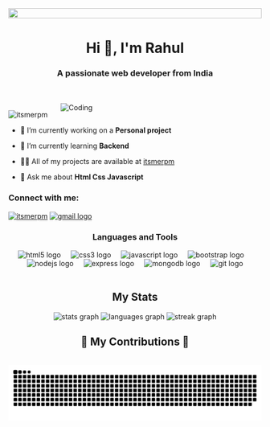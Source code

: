 <div align="center">
  <img height="50%" width="100%" src="https://www.pramukhdigital.com/wp-content/uploads/2018/07/New-PNC-Animated-Banners.gif"  />
</div>

</div>
<h1 align="center">Hi 👋, I'm Rahul</h1>
<h3 align="center">A passionate web developer from India</h3>
<br>
<br>
<img align="right" alt="Coding" width="400" src="https://camo.githubusercontent.com/cae12fddd9d6982901d82580bdf321d81fb299141098ca1c2d4891870827bf17/68747470733a2f2f6d69726f2e6d656469756d2e636f6d2f6d61782f313336302f302a37513379765349765f7430696f4a2d5a2e676966">

<p align="left"> <img src="https://komarev.com/ghpvc/?username=itsmerpm&label=Profile%20views&color=0e75b6&style=flat" alt="itsmerpm" /> </p>

- 🔭 I’m currently working on a **Personal project**

- 🌱 I’m currently learning **Backend**

- 👨‍💻 All of my projects are available at [itsmerpm](https://github.com/itsmerpm?tab=repositories)

- 💬 Ask me about **Html Css Javascript**

<h3 align="left">Connect with me:</h3>
<p align="left">
<a href="https://linkedin.com/in/itsmerpm" target="blank"><img align="center" src="https://raw.githubusercontent.com/rahuldkjain/github-profile-readme-generator/master/src/images/icons/Social/linked-in-alt.svg" alt="itsmerpm" height="30" width="40" /></a>
  <a href="Rahulpm0021@gmail.com" target="_blank">
    <img align="center" src="https://raw.githubusercontent.com/maurodesouza/profile-readme-generator/master/src/assets/icons/social/gmail/default.svg" width="40" height="30" alt="gmail logo"/>
  </a>
</p>

<h3 align="center">Languages and Tools</h3>
<div align="center">
  <img src="https://cdn.jsdelivr.net/gh/devicons/devicon/icons/html5/html5-original.svg" height="40" alt="html5 logo"  />
  <img width="12" />
  <img src="https://cdn.jsdelivr.net/gh/devicons/devicon/icons/css3/css3-original.svg" height="40" alt="css3 logo"  />
  <img width="12" />
  <img src="https://cdn.jsdelivr.net/gh/devicons/devicon/icons/javascript/javascript-original.svg" height="40" alt="javascript logo"  />
  <img width="12" />
  <img src="https://cdn.jsdelivr.net/gh/devicons/devicon/icons/bootstrap/bootstrap-original.svg" height="40" alt="bootstrap logo"  />
  <img width="12" />
  <img src="https://cdn.jsdelivr.net/gh/devicons/devicon/icons/nodejs/nodejs-original.svg" height="40" alt="nodejs logo"  />
  <img width="12" />
  <img src="https://skillicons.dev/icons?i=express" height="40" alt="express logo"  />
  <img width="12" />
  <img src="https://cdn.jsdelivr.net/gh/devicons/devicon/icons/mongodb/mongodb-original.svg" height="40" alt="mongodb logo"  />
  <img width="12" />
  <img src="https://cdn.jsdelivr.net/gh/devicons/devicon/icons/git/git-original.svg" height="40" alt="git logo"  />
</div>
<br>
  <h2 align="center">My Stats</h2>

<div align="center">
  <img src="https://github-readme-stats.vercel.app/api?username=itsmerpm&hide_title=false&hide_rank=true&show_icons=true&include_all_commits=true&count_private=true&disable_animations=false&theme=solarized-dark&locale=en&hide_border=false&order=1" height="150" alt="stats graph"  />
  <img src="https://github-readme-stats.vercel.app/api/top-langs?username=itsmerpm&locale=en&hide_title=false&layout=compact&card_width=320&langs_count=5&theme=dracula&hide_border=false&order=2" height="150" alt="languages graph"  />
  <img src="https://streak-stats.demolab.com?user=itsmerpm&locale=en&mode=daily&theme=dark&hide_border=false&border_radius=5&order=3" height="150" alt="streak graph"  />
</div>

<div align="center">
  <h2>🐍 My Contributions 🐍</h2>
  <br>
  <img alt="snake eating my contributions" src="https://raw.githubusercontent.com/salesp07/salesp07/output/github-contribution-grid-snake.svg" />
  
  <br/><br/><br/>
</div>




